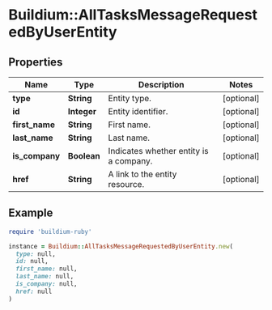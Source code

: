 # Buildium::AllTasksMessageRequestedByUserEntity

## Properties

| Name | Type | Description | Notes |
| ---- | ---- | ----------- | ----- |
| **type** | **String** | Entity type. | [optional] |
| **id** | **Integer** | Entity identifier. | [optional] |
| **first_name** | **String** | First name. | [optional] |
| **last_name** | **String** | Last name. | [optional] |
| **is_company** | **Boolean** | Indicates whether entity is a company. | [optional] |
| **href** | **String** | A link to the entity resource. | [optional] |

## Example

```ruby
require 'buildium-ruby'

instance = Buildium::AllTasksMessageRequestedByUserEntity.new(
  type: null,
  id: null,
  first_name: null,
  last_name: null,
  is_company: null,
  href: null
)
```

